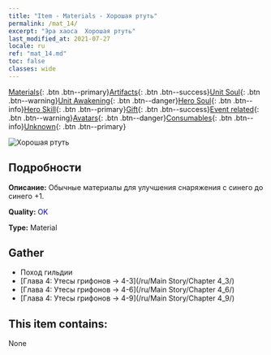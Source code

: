 ```yaml
---
title: "Item - Materials - Хорошая ртуть"
permalink: /mat_14/
excerpt: "Эра хаоса  Хорошая ртуть"
last_modified_at: 2021-07-27
locale: ru
ref: "mat_14.md"
toc: false
classes: wide
---
```

 [Materials](/ItemsRU/){: .btn .btn--primary}[Artifacts](/ItemsRU/Artifacts/){: .btn .btn--success}[Unit Soul](/ItemsRU/UnitSoul/){: .btn .btn--warning}[Unit Awakening](/ItemsRU/UnitAwakening/){: .btn .btn--danger}[Hero Soul](/ItemsRU/HeroSoul/){: .btn .btn--info}[Hero Skill](/ItemsRU/HeroSkill/){: .btn .btn--primary}[Gift](/ItemsRU/Gift/){: .btn .btn--success}[Event related](/ItemsRU/Events/){: .btn .btn--warning}[Avatars](/ItemsRU/Avatars/){: .btn .btn--danger}[Consumables](/ItemsRU/Consumables/){: .btn .btn--info}[Unknown](/ItemsRU/Unknown/){: .btn .btn--primary}

 ![Хорошая ртуть](/images/t/i_cailiao_shuiyin1.png)

## Подробности
 **Описание:** Обычные материалы для улучшения снаряжения c синего до синего +1.

 **Quality:** <span style="color: #0000CD">OK</span>

 **Type:** Material

## Gather

*    Поход гильдии 
*    [Глава 4: Утесы грифонов -> 4-3](/ru/Main Story/Chapter 4_3/) 
*    [Глава 4: Утесы грифонов -> 4-6](/ru/Main Story/Chapter 4_6/) 
*    [Глава 4: Утесы грифонов -> 4-9](/ru/Main Story/Chapter 4_9/) 

## This item contains:

  None

